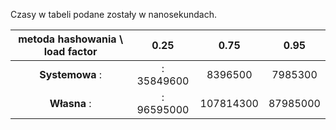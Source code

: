 Czasy w tabeli podane zostały w nanosekundach.

| metoda hashowania \ load factor 	|   0.25   	|    0.75   	|   0.95   	|
|:-------------------------------:	|:--------:	|:---------:	|:--------:	|
| **Systemowa**                   	:|: 35849600 	|  8396500  	|  7985300 	|
| **Własna**                      	:|: 96595000 	| 107814300 	| 87985000 	|